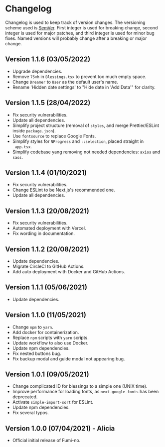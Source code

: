 # Changelog

Changelog is used to keep track of version changes. The versioning scheme used is [SemVer](https://semver.org/). First integer is used for breaking change, second integer is used for major patches, and third integer is used for minor bug fixes. Named versions will probably change after a breaking or major change.

## Version 1.1.6 (03/05/2022)

- Upgrade dependencies.
- Remove `75vh` in `Blessings.tsx` to prevent too much empty space.
- Change `Dreamer` to `User` as the default user's name.
- Rename 'Hidden date settings' to "Hide date in 'Add Data'" for clarity.

## Version 1.1.5 (28/04/2022)

- Fix security vulnerabilities.
- Update all dependencies.
- Simplify project structure (removal of `styles`, and merge Prettier/ESLint inside `package.json`).
- Use `fontsource` to replace Google Fonts.
- Simplify styles for `NProgress` and `::selection`, placed straight in `_app.tsx`.
- Simplify codebase yang removing not needed dependencies: `axios` and `sass`.

## Version 1.1.4 (01/10/2021)

- Fix security vulnerabilities.
- Change ESLint to be Next.js's recommended one.
- Update all dependencies.

## Version 1.1.3 (20/08/2021)

- Fix security vulnerabilities.
- Automated deployment with Vercel.
- Fix wording in documentation.

## Version 1.1.2 (20/08/2021)

- Update dependencies.
- Migrate CircleCI to GitHub Actions.
- Add auto deployment with Docker and GitHub Actions.

## Version 1.1.1 (05/06/2021)

- Update dependencies.

## Version 1.1.0 (11/05/2021)

- Change `npm` to `yarn`.
- Add docker for containerization.
- Replace `npm` scripts with `yarn` scripts.
- Update workflow to also use Docker.
- Update npm dependencies.
- Fix nested buttons bug.
- Fix backup modal and guide modal not appearing bug.

## Version 1.0.1 (09/05/2021)

- Change complicated ID for blessings to a simple one (UNIX time).
- Improve performance for loading fonts, as `next-google-fonts` has been deprecated.
- Activate `simple-import-sort` for ESLint.
- Update npm dependencies.
- Fix several typos.

## Version 1.0.0 (07/04/2021) - Alicia

- Official initial release of Fumi-no.

